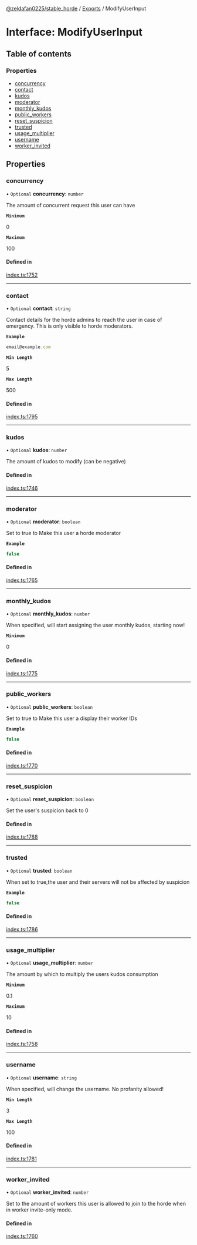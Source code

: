 [@zeldafan0225/stable_horde](../README.md) / [Exports](../modules.md) / ModifyUserInput

# Interface: ModifyUserInput

## Table of contents

### Properties

- [concurrency](ModifyUserInput.md#concurrency)
- [contact](ModifyUserInput.md#contact)
- [kudos](ModifyUserInput.md#kudos)
- [moderator](ModifyUserInput.md#moderator)
- [monthly\_kudos](ModifyUserInput.md#monthly_kudos)
- [public\_workers](ModifyUserInput.md#public_workers)
- [reset\_suspicion](ModifyUserInput.md#reset_suspicion)
- [trusted](ModifyUserInput.md#trusted)
- [usage\_multiplier](ModifyUserInput.md#usage_multiplier)
- [username](ModifyUserInput.md#username)
- [worker\_invited](ModifyUserInput.md#worker_invited)

## Properties

### concurrency

• `Optional` **concurrency**: `number`

The amount of concurrent request this user can have

**`Minimum`**

0

**`Maximum`**

100

#### Defined in

[index.ts:1752](https://github.com/ZeldaFan0225/stable_horde/blob/c25ea19/index.ts#L1752)

___

### contact

• `Optional` **contact**: `string`

Contact details for the horde admins to reach the user in case of emergency. This is only visible to horde moderators.

**`Example`**

```ts
email@example.com
```

**`Min Length`**

5

**`Max Length`**

500

#### Defined in

[index.ts:1795](https://github.com/ZeldaFan0225/stable_horde/blob/c25ea19/index.ts#L1795)

___

### kudos

• `Optional` **kudos**: `number`

The amount of kudos to modify (can be negative)

#### Defined in

[index.ts:1746](https://github.com/ZeldaFan0225/stable_horde/blob/c25ea19/index.ts#L1746)

___

### moderator

• `Optional` **moderator**: `boolean`

Set to true to Make this user a horde moderator

**`Example`**

```ts
false
```

#### Defined in

[index.ts:1765](https://github.com/ZeldaFan0225/stable_horde/blob/c25ea19/index.ts#L1765)

___

### monthly\_kudos

• `Optional` **monthly\_kudos**: `number`

When specified, will start assigning the user monthly kudos, starting now!

**`Minimum`**

0

#### Defined in

[index.ts:1775](https://github.com/ZeldaFan0225/stable_horde/blob/c25ea19/index.ts#L1775)

___

### public\_workers

• `Optional` **public\_workers**: `boolean`

Set to true to Make this user a display their worker IDs

**`Example`**

```ts
false
```

#### Defined in

[index.ts:1770](https://github.com/ZeldaFan0225/stable_horde/blob/c25ea19/index.ts#L1770)

___

### reset\_suspicion

• `Optional` **reset\_suspicion**: `boolean`

Set the user's suspicion back to 0

#### Defined in

[index.ts:1788](https://github.com/ZeldaFan0225/stable_horde/blob/c25ea19/index.ts#L1788)

___

### trusted

• `Optional` **trusted**: `boolean`

When set to true,the user and their servers will not be affected by suspicion

**`Example`**

```ts
false
```

#### Defined in

[index.ts:1786](https://github.com/ZeldaFan0225/stable_horde/blob/c25ea19/index.ts#L1786)

___

### usage\_multiplier

• `Optional` **usage\_multiplier**: `number`

The amount by which to multiply the users kudos consumption

**`Minimum`**

0.1

**`Maximum`**

10

#### Defined in

[index.ts:1758](https://github.com/ZeldaFan0225/stable_horde/blob/c25ea19/index.ts#L1758)

___

### username

• `Optional` **username**: `string`

When specified, will change the username. No profanity allowed!

**`Min Length`**

3

**`Max Length`**

100

#### Defined in

[index.ts:1781](https://github.com/ZeldaFan0225/stable_horde/blob/c25ea19/index.ts#L1781)

___

### worker\_invited

• `Optional` **worker\_invited**: `number`

Set to the amount of workers this user is allowed to join to the horde when in worker invite-only mode.

#### Defined in

[index.ts:1760](https://github.com/ZeldaFan0225/stable_horde/blob/c25ea19/index.ts#L1760)
